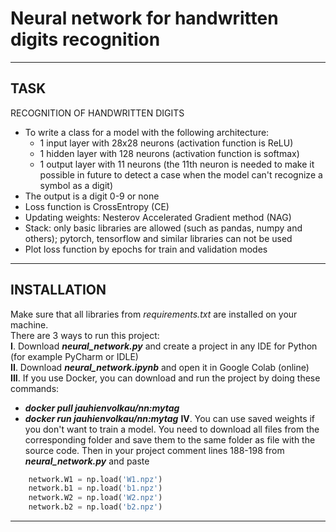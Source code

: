 # Neural network for handwritten digits recognition
____
## TASK
RECOGNITION OF HANDWRITTEN DIGITS
- To write a class for a model with the following architecture:
    - 1 input layer with 28x28 neurons (activation function is ReLU)
    - 1 hidden layer with 128 neurons (activation function is softmax)
    - 1 output layer with 11 neurons (the 11th neuron is needed to make it possible in future to detect a case when the model can't recognize a symbol as a digit)
- The output is a digit 0-9 or none
- Loss function is CrossEntropy (CE)
- Updating weights: Nesterov Accelerated Gradient method (NAG)
- Stack: only basic libraries are allowed (such as pandas, numpy and others); pytorch, tensorflow and similar libraries can not be used
- Plot loss function by epochs for train and validation modes
____
## INSTALLATION
Make sure that all libraries from *requirements.txt* are installed on your machine.  
There are 3 ways to run this project:  
**I**. Download ***neural_network.py*** and create a project in any IDE for Python (for example PyCharm or IDLE)  
**II**. Download ***neural_network.ipynb*** and open it in Google Colab (online)  
**III**. If you use Docker, you can download and run the project by doing these commands:
- ***docker pull jauhienvolkau/nn:mytag***
- ***docker run jauhienvolkau/nn:mytag***
**IV**. You can use saved weights if you don't want to train a model. You need to download all files from the corresponding folder and save them to the same folder as file with the source code. Then in your project comment lines 188-198 from  ***neural_network.py*** and paste
```python
    network.W1 = np.load('W1.npz')
    network.b1 = np.load('b1.npz')
    network.W2 = np.load('W2.npz')
    network.b2 = np.load('b2.npz')
```
____
